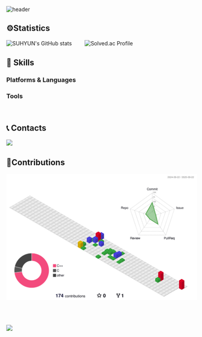 ![header](https://capsule-render.vercel.app/api?type=waving&color=0:87CEFA,100:FF66CC&text=Welcome%20to%20Suhyun's%20GitHub%20😘&animation=twinkling&fontSize=35&fontAlignY=40&fontAlign=50&height=250&fontColor=FFFFFF)

## ⚙️Statistics
<img src="https://github-readme-stats.vercel.app/api?username=agnesAqr&include_all_commits=true&theme=jolly&hide_border=true&count_private=true" alt="SUHYUN's GitHub stats" style="height: 150px; margin-right: 20px; vertical-align: middle;">&emsp;<img src="http://mazassumnida.wtf/api/v2/generate_badge?boj=rkdtngus3579" alt="Solved.ac Profile" style="height: 150px; vertical-align: middle;">
<br>

## 💪 Skills
### Platforms & Languages

### Tools

<br>

## 📞 Contacts
<a href="mailto:rkdtngus3579@gmail.com">
        <img src="https://img.shields.io/badge/Gmail-EA4335?style=for-the-badge&logo=Gmail&logoColor=white"> 
</a><br>

## 🌳Contributions

![](./profile-3d-contrib/profile-gitblock.svg)

<br><br>

<a href="https://github.com/agnesAqr/gitanimals">
  <img src="https://render.gitanimals.org/farms/agnesAqr"/>
</a><br><br>



